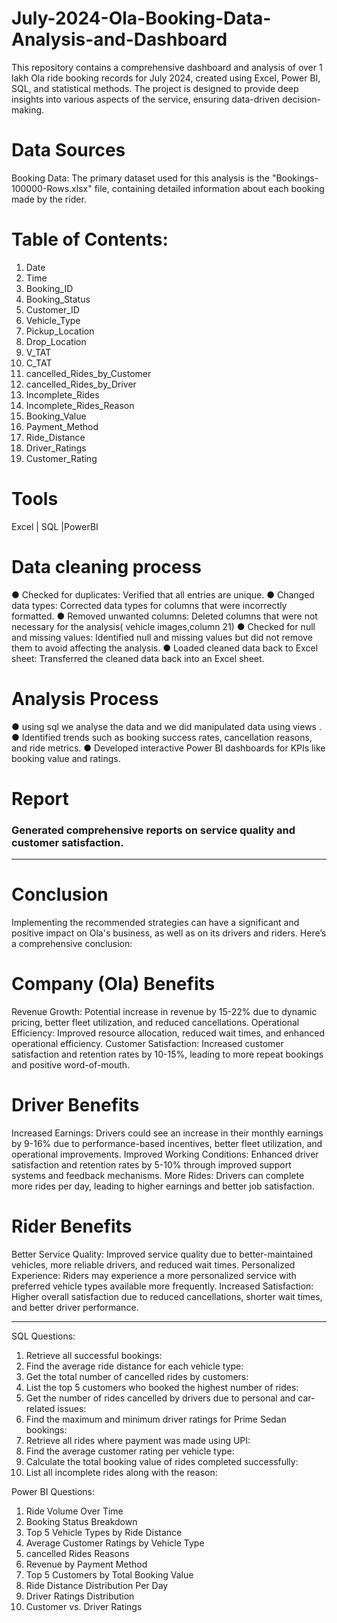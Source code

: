 # July-2024-Ola-Booking-Data-Analysis-and-Dashboard
This repository contains a comprehensive dashboard and analysis of over 1 lakh Ola ride booking records for July 2024, created using Excel, Power BI, SQL, and statistical methods. The project is designed to provide deep insights into various aspects of the service, ensuring data-driven decision-making.

# Data Sources
 Booking Data: The primary dataset used for this analysis is the "Bookings-100000-Rows.xlsx" file, containing detailed information about each booking made by the rider.

# Table of Contents:
1. Date
2. Time
3. Booking_ID
4. Booking_Status
5. Customer_ID
6. Vehicle_Type
7. Pickup_Location
8. Drop_Location
9. V_TAT
10. C_TAT
11. cancelled_Rides_by_Customer
12. cancelled_Rides_by_Driver
13. Incomplete_Rides
14. Incomplete_Rides_Reason
15. Booking_Value
16. Payment_Method
17. Ride_Distance
18. Driver_Ratings
19. Customer_Rating

# Tools
Excel | SQL |PowerBI 

# Data cleaning process 
● Checked for duplicates: Verified that all entries are unique.
● Changed data types: Corrected data types for columns that were incorrectly formatted.
● Removed unwanted columns: Deleted columns that were not necessary for the analysis( vehicle images,column 21)
● Checked for null and missing values: Identified null and missing values but did not remove them to avoid affecting the analysis.
● Loaded cleaned data back to Excel sheet: Transferred the cleaned data back into an Excel sheet.

# Analysis Process
● using sql we analyse the data and we did manipulated data using views .
●	Identified trends such as booking success rates, cancellation reasons, and ride metrics.
●	Developed interactive Power BI dashboards for KPIs like booking value and ratings.

# Report
### Generated comprehensive reports on service quality and customer satisfaction.

-----------------------------------------
# Conclusion 
 Implementing the recommended strategies can have a significant and positive impact on Ola's business, as well as on its drivers and riders. Here’s a comprehensive conclusion:
# Company (Ola) Benefits
Revenue Growth: Potential increase in revenue by 15-22% due to dynamic pricing, better fleet utilization, and reduced cancellations.
Operational Efficiency: Improved resource allocation, reduced wait times, and enhanced operational efficiency.
Customer Satisfaction: Increased customer satisfaction and retention rates by 10-15%, leading to more repeat bookings and positive word-of-mouth.

# Driver Benefits
Increased Earnings: Drivers could see an increase in their monthly earnings by 9-16% due to performance-based incentives, better fleet utilization, and operational improvements.
Improved Working Conditions: Enhanced driver satisfaction and retention rates by 5-10% through improved support systems and feedback mechanisms.
More Rides: Drivers can complete more rides per day, leading to higher earnings and better job satisfaction.

# Rider Benefits
Better Service Quality: Improved service quality due to better-maintained vehicles, more reliable drivers, and reduced wait times.
Personalized Experience: Riders may experience a more personalized service with preferred vehicle types available more frequently.
Increased Satisfaction: Higher overall satisfaction due to reduced cancellations, shorter wait times, and better driver performance.

-----------------------------
SQL Questions: 
1. Retrieve all successful bookings:
 2. Find the average ride distance for each vehicle type:
 3. Get the total number of cancelled rides by customers:
 4. List the top 5 customers who booked the highest number of rides: 
5. Get the number of rides cancelled by drivers due to personal and car-related issues: 
6. Find the maximum and minimum driver ratings for Prime Sedan bookings:
 7. Retrieve all rides where payment was made using UPI:
 8. Find the average customer rating per vehicle type:
 9. Calculate the total booking value of rides completed successfully: 
10. List all incomplete rides along with the reason: 

Power BI Questions: 
1. Ride Volume Over Time
 2. Booking Status Breakdown
 3. Top 5 Vehicle Types by Ride Distance 
4. Average Customer Ratings by Vehicle Type
 5. cancelled Rides Reasons 
6. Revenue by Payment Method
 7. Top 5 Customers by Total Booking Value 
8. Ride Distance Distribution Per Day 
9. Driver Ratings Distribution 
10. Customer vs. Driver Ratings
